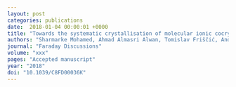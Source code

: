 ```yaml
---
layout: post
categories: publications
date:  2018-01-04 00:00:01 +0000
title: "Towards the systematic crystallisation of molecular ionic cocrystals: insights from computed crystal form landscapes"
authors: "Sharmarke Mohamed, Ahmad Almasri Alwan, Tomislav Friščić, Andrew J. Morris and Mihails Arhangelskis"
journal: "Faraday Discussions"
volume: "xxx"
pages: "Accepted manuscript"
year: "2018"
doi: "10.1039/C8FD00036K"
---
```

